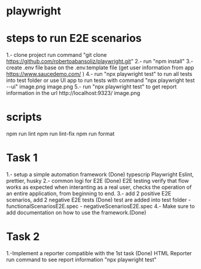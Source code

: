# playwright

# steps to run E2E scenarios

1.- clone project run command "git clone https://github.com/robertoabansoliz/playwright.git"
2.- run "npm install"
3.- create .env file base on the .env.template file (get user information from app https://www.saucedemo.com/ )
4.- run "npx playwright test" to run all tests into test folder or use UI app to run tests with command "npx playwright test --ui"
image.png
image.png
5.- run "npx playwright test" to get report information in the url http://localhost:9323/
image.png

# scripts

npm run lint
npm run lint-fix
npm run format

# Task 1

1.- setup a simple automation framework (Done)
typescrip
Playwright
Eslint, prettier, husky
2.- common logi for E2E (Done)
E2E testing verify that flow works as expected when interanting as a real user,
checks the operation of an entire application, from beginning to end.
3.- add 2 positive E2E scenarios, add 2 negative E2E tests (Done)
test are added into test folder - functionalScenariosE2E.spec - negativeScenariosE2E.spec
4.- Make sure to add documentation on how to use the framework.(Done)

# Task 2

1.-Implement a reporter compatible with the 1st task (Done)
HTML Reporter
run command to see report information "npx playwright test"
